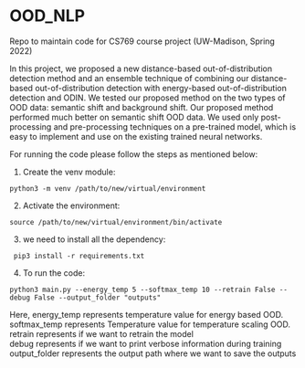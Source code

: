 # OOD_NLP

Repo  to maintain code for CS769 course project (UW-Madison, Spring 2022)

In this project, we proposed a new distance-based out-of-distribution detection method and an ensemble technique of combining our distance-based out-of-distribution detection with energy-based out-of-distribution detection and ODIN. We tested our proposed method on the two types of OOD data: semantic shift and background shift. Our proposed method performed much better on semantic shift OOD data. We used only post-processing and pre-processing techniques on a pre-trained model, which is easy to implement and use on the existing trained neural networks.


For running the code please follow the steps as mentioned below:
1. Create the venv module:
```
python3 -m venv /path/to/new/virtual/environment 
```
2. Activate the environment:
```
source /path/to/new/virtual/environment/bin/activate
```
3. we need to install all the dependency:
```
 pip3 install -r requirements.txt
```
4. To run the code: 
```
python3 main.py --energy_temp 5 --softmax_temp 10 --retrain False --debug False --output_folder "outputs"
```
Here, energy_temp represents temperature value for energy based OOD. \
softmax_temp represents Temperature value for temperature scaling OOD. \
retrain represents if we want to retrain the model \
debug represents if we want to print verbose information during training \
output_folder represents the output path where we want to save the outputs
